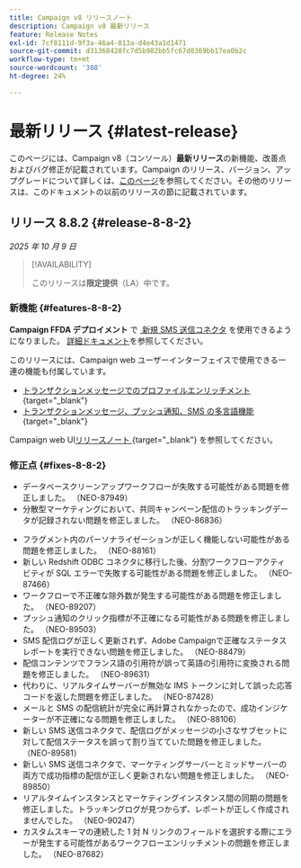 ```yaml
---
title: Campaign v8 リリースノート
description: Campaign v8 最新リリース
feature: Release Notes
exl-id: 7cf8111d-9f3a-46a4-813a-d4e43a1d1471
source-git-commit: d31368428fc7d5b982bb5fc67d0369bb17ea0b2c
workflow-type: tm+mt
source-wordcount: '388'
ht-degree: 24%

---
```


# 最新リリース {#latest-release}

このページには、Campaign v8（コンソール）**最新リリース**&#x200B;の新機能、改善点およびバグ修正が記載されています。Campaign のリリース、バージョン、アップグレードについて詳しくは、[このページ](upgrades.md)を参照してください。その他のリリースは、このドキュメントの以前のリリースの節に記載されています。

## リリース 8.8.2 {#release-8-8-2}

_2025 年 10 月 9 日_

>[!AVAILABILITY]
>
>このリリースは&#x200B;**限定提供**（LA）中です。

### 新機能 {#features-8-8-2}

**Campaign FFDA デプロイメント** で [&#x200B; 新規 SMS 送信コネクタ &#x200B;](../architecture/enterprise-deployment.md) を使用できるようになりました。 [詳細ドキュメント](../send/sms/sms.md)を参照してください。

このリリースには、Campaign web ユーザーインターフェイスで使用できる一連の機能も付属しています。

* [&#x200B; トランザクションメッセージでのプロファイルエンリッチメント &#x200B;](https://experienceleague.adobe.com/docs/campaign-web/v8/msg/transactional-messages/profile-enrichment.html?lang=ja){target="_blank"}
* [&#x200B; トランザクションメッセージ、プッシュ通知、SMS の多言語機能 &#x200B;](https://experienceleague.adobe.com/docs/campaign-web/v8/msg/multilingual.html?lang=ja){target="_blank"}

Campaign web UI[&#x200B; リリースノート &#x200B;](https://experienceleague.adobe.com/docs/campaign-web/v8/release-notes/release-notes.html?lang=ja){target="_blank"} を参照してください。

### 修正点 {#fixes-8-8-2}

<!--
* Fixed an issue which prevented dynamic reporting from being available for transactional messages.
-->
* データベースクリーンアップワークフローが失敗する可能性がある問題を修正しました。 （NEO-87949）
* 分散型マーケティングにおいて、共同キャンペーン配信のトラッキングデータが記録されない問題を修正しました。 （NEO-86836）
<!--
* Issue SMS2.0 with FFDA Continuous Deliveries (NEO-88785)
-->
* フラグメント内のパーソナライゼーションが正しく機能しない可能性がある問題を修正しました。 （NEO-88161）
* 新しい Redshift ODBC コネクタに移行した後、分割ワークフローアクティビティが SQL エラーで失敗する可能性がある問題を修正しました。 （NEO-87466）
* ワークフローで不正確な除外数が発生する可能性がある問題を修正しました。 （NEO-89207）
* プッシュ通知のクリック指標が不正確になる可能性がある問題を修正しました。 （NEO-89503）
* SMS 配信ログが正しく更新されず、Adobe Campaignで正確なステータスレポートを実行できない問題を修正しました。 （NEO-88479）
* 配信コンテンツでフランス語の引用符が誤って英語の引用符に変換される問題を修正しました。 （NEO-89631）
* 代わりに、リアルタイムサーバーが無効な IMS トークンに対して誤った応答コードを返した問題を修正しました。 （NEO-87428）
* メールと SMS の配信統計が完全に再計算されなかったので、成功インジケーターが不正確になる問題を修正しました。 （NEO-88106）
* 新しい SMS 送信コネクタで、配信ログがメッセージの小さなサブセットに対して配信ステータスを誤って割り当てていた問題を修正しました。 （NEO-89581）
* 新しい SMS 送信コネクタで、マーケティングサーバーとミッドサーバーの両方で成功指標の配信が正しく更新されない問題を修正しました。 （NEO-89850）
* リアルタイムインスタンスとマーケティングインスタンス間の同期の問題を修正しました。トラッキングログが見つからず、レポートが正しく作成されませんでした。 （NEO-90247）
* カスタムスキーマの連続した 1 対 N リンクのフィールドを選択する際にエラーが発生する可能性があるワークフローエンリッチメントの問題を修正しました。 （NEO-87682）

